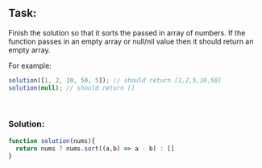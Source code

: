 ## Task:
Finish the solution so that it sorts the passed in array of numbers. If the function passes in an empty array or null/nil value then it should return an empty array.

For example:
```javascript
solution([1, 2, 10, 50, 5]); // should return [1,2,5,10,50]
solution(null); // should return []
```

<br />

### Solution:
```javascript
function solution(nums){
  return nums ? nums.sort((a,b) => a - b) : []
}
```